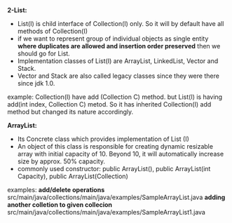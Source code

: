 
**2-List:**
- List(I) is child interface of Collection(I) only. So it will by default have all methods of Collection(I)
- if we want to represent group of individual objects as single entity **where duplicates are allowed and insertion order preserved** then we should go for List.
- Implementation classes of List(I) are ArrayList, LinkedList, Vector and Stack. 
- Vector and Stack are also called legacy classes since they were there since jdk 1.0.

example:  Collection(I) have add (Collection C) method. 
but List(I) is having add(int index, Collection C) metod. So it has inherited Collection(I) add method but changed its nature accordingly. 

**ArrayList:** 
- Its Concrete class which provides implementation of List (I)
- An object of this class is responsible for creating dynamic resizable array with initial capacity of 10. Beyond 10, it will automatically increase size by approx. 50% capacity. 
- commonly used constructor:  public ArrayList(), public ArrayList(int Capacity), public ArrayList(Collection)

examples:
**add/delete operations**
src/main/java/collections/main/java/examples/SampleArrayList.java
**adding another colletion to given collecion**
src/main/java/collections/main/java/examples/SampleArrayList1.java